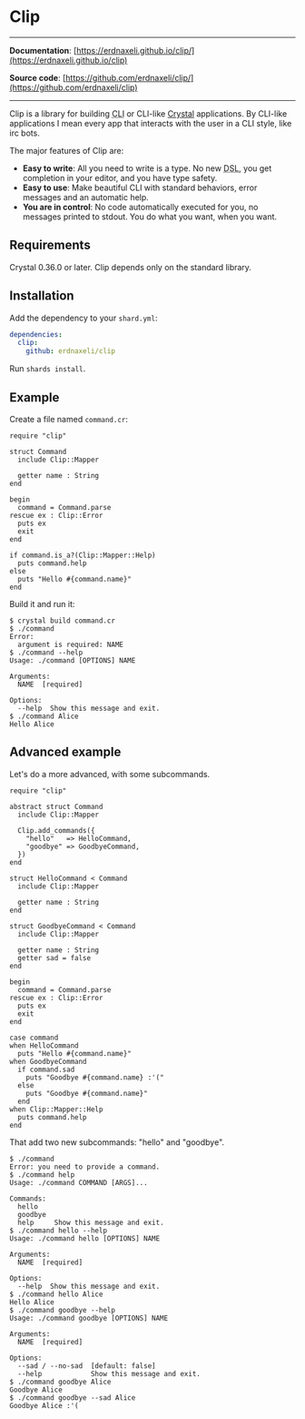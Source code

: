 # Clip

---

**Documentation**: [https://erdnaxeli.github.io/clip/](https://erdnaxeli.github.io/clip)

**Source code**: [https://github.com/erdnaxeli/clip/](https://github.com/erdnaxeli/clip)

---

Clip is a library for building <abbr title="command line interface">CLI</abbr> or CLI-like [Crystal](https://crystal-lang.org) applications.
By CLI-like applications I mean every app that interacts with the user in a CLI style, like irc bots.

The major features of Clip are:

* **Easy to write**: All you need to write is a type. No new <abbr title="domain-specific language">DSL</abbr>, you get completion in your editor, and you have type safety.
* **Easy to use**: Make beautiful CLI with standard behaviors, error messages and an automatic help.
* **You are in control**: No code automatically executed for you, no messages printed to stdout. You do what you want, when you want.

## Requirements

Crystal 0.36.0 or later.
Clip depends only on the standard library.

## Installation

Add the dependency to your `shard.yml`:

```Yaml
dependencies:
  clip:
    github: erdnaxeli/clip
```

Run `shards install`.

## Example

Create a file named `command.cr`:

```Crystal
require "clip"

struct Command
  include Clip::Mapper

  getter name : String
end

begin
  command = Command.parse
rescue ex : Clip::Error
  puts ex
  exit
end

if command.is_a?(Clip::Mapper::Help)
  puts command.help
else
  puts "Hello #{command.name}"
end
```

Build it and run it:

```console
$ crystal build command.cr 
$ ./command 
Error:
  argument is required: NAME
$ ./command --help
Usage: ./command [OPTIONS] NAME

Arguments:
  NAME  [required]

Options:
  --help  Show this message and exit.
$ ./command Alice
Hello Alice
```

## Advanced example

Let's do a more advanced, with some subcommands.

```Crystal hl_lines="6-9 32 33 35"
require "clip"

abstract struct Command
  include Clip::Mapper

  Clip.add_commands({
    "hello"   => HelloCommand,
    "goodbye" => GoodbyeCommand,
  })
end

struct HelloCommand < Command
  include Clip::Mapper

  getter name : String
end

struct GoodbyeCommand < Command
  include Clip::Mapper

  getter name : String
  getter sad = false
end

begin
  command = Command.parse
rescue ex : Clip::Error
  puts ex
  exit
end

case command
when HelloCommand
  puts "Hello #{command.name}"
when GoodbyeCommand
  if command.sad
    puts "Goodbye #{command.name} :'("
  else
    puts "Goodbye #{command.name}"
  end
when Clip::Mapper::Help
  puts command.help
end
```

That add two new subcommands: "hello" and "goodbye".

```console
$ ./command 
Error: you need to provide a command.
$ ./command help
Usage: ./command COMMAND [ARGS]...

Commands:
  hello
  goodbye
  help     Show this message and exit.
$ ./command hello --help
Usage: ./command hello [OPTIONS] NAME

Arguments:
  NAME  [required]

Options:
  --help  Show this message and exit.
$ ./command hello Alice
Hello Alice
$ ./command goodbye --help
Usage: ./command goodbye [OPTIONS] NAME

Arguments:
  NAME  [required]

Options:
  --sad / --no-sad  [default: false]
  --help            Show this message and exit.
$ ./command goodbye Alice
Goodbye Alice
$ ./command goodbye --sad Alice
Goodbye Alice :'(
```
